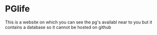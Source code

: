 # PGlife
This is a website on which you can see the pg's availabl near to you but it contains a database so it cannot be hosted on github 

